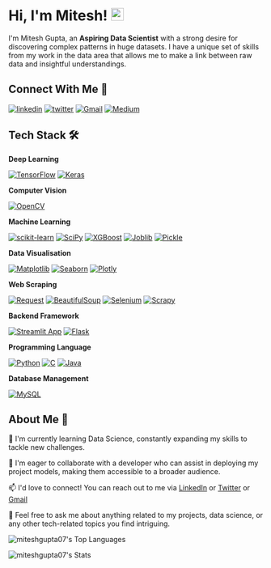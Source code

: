 # Hi, I'm Mitesh! <img src="https://media.giphy.com/media/hvRJCLFzcasrR4ia7z/giphy.gif" width="25px">



I'm Mitesh Gupta, an **Aspiring Data Scientist** with a strong desire for discovering complex patterns in huge datasets. I have a unique set of skills from my work in the data area that allows me to make a link between raw data and insightful understandings.


## Connect With Me 🤝

[![linkedin](https://img.shields.io/badge/linkedin-0A66C2?style=for-the-badge&logo=linkedin&logoColor=white)](https://www.linkedin.com/in/mitesh-gupta/)
[![twitter](https://img.shields.io/badge/twitter-1DA1F2?style=for-the-badge&logo=twitter&logoColor=white)](https://twitter.com/mg_mitesh)
[![Gmail](https://img.shields.io/badge/gmail-red?style=for-the-badge&logo=gmail&logoColor=white)](mailto:miteshgupta2711@gmail.com)
[![Medium](https://img.shields.io/badge/medium-black?style=for-the-badge&logo=medium&logoColor=white)](https://medium.com/@mitesh_gupta)



## Tech Stack 🛠

**Deep Learning**

[![TensorFlow](https://img.shields.io/badge/TensorFlow-white?style=for-the-badge&logo=tensorflow&logoColor=FF6F00)](https://www.tensorflow.org/)
[![Keras](https://img.shields.io/badge/keras-EE4C2C?style=for-the-badge&logo=keras&logoColor=white)](https://keras.io/)

**Computer Vision**

[![OpenCV](https://img.shields.io/badge/OpenCV-5C3EE8?style=for-the-badge&logo=opencv&logoColor=white)](https://opencv.org/)

**Machine Learning**

[![scikit-learn](https://img.shields.io/badge/scikit_learn-E10098?style=for-the-badge&logo=scikit-learn&logoColor=white)](https://scikit-learn.org/stable/)
[![SciPy](https://img.shields.io/badge/SciPy-FB2423?style=for-the-badge&logo=scipy&logoColor=white)](https://scipy.org/)
[![XGBoost](https://img.shields.io/badge/XGBoost-276DC3?style=for-the-badge&logo=xgboost&logoColor=white)](https://xgboost.readthedocs.io/en/stable/)
[![Joblib](https://img.shields.io/badge/Joblib-FD8C25?style=for-the-badge&logo=python&logoColor=white)](https://joblib.readthedocs.io/en/stable/)
[![Pickle](https://img.shields.io/badge/Pickle-3E8E04?style=for-the-badge&logo=python&logoColor=white)](https://docs.python.org/3/library/pickle.html)

**Data Visualisation**

[![Matplotlib](https://img.shields.io/badge/Matplotlib-777BB4?style=for-the-badge&logo=plotly&logoColor=white)](https://matplotlib.org/stable/index.html)
[![Seaborn](https://img.shields.io/badge/Seaborn-2C2D72?style=for-the-badge&logo=plotly&logoColor=white)](https://seaborn.pydata.org/)
[![Plotly](https://img.shields.io/badge/Plotly-239120?style=for-the-badge&logo=plotly&logoColor=white)](https://plotly.com/)

**Web Scraping**

[![Request](https://img.shields.io/badge/Requests-EE4C2C?style=for-the-badge&logo=python&logoColor=white)](https://pypi.org/project/requests/)
[![BeautifulSoup](https://img.shields.io/badge/BeautifulSoup-E10098?style=for-the-badge&logo=python&logoColor=white)](https://beautiful-soup-4.readthedocs.io/en/latest/)
[![Selenium](https://img.shields.io/badge/Selenium-43B02A?style=for-the-badge&logo=Selenium&logoColor=white)](https://selenium-python.readthedocs.io/)
[![Scrapy](https://img.shields.io/badge/Scrapy-blue?style=for-the-badge&logo=Scrapy&logoColor=white)](https://scrapy.org/)


**Backend Framework**

[![Streamlit App](https://img.shields.io/badge/Streamlit-FF4B4B?style=for-the-badge&logo=Streamlit&logoColor=white)](https://streamlit.io/)
[![Flask](https://img.shields.io/badge/Flask-white?style=for-the-badge&logo=flask&logoColor=black)](https://flask.palletsprojects.com/en/3.0.x/)

**Programming Language**

[![Python](https://img.shields.io/badge/Python-FFD43B?style=for-the-badge&logo=python&logoColor=blue)](https://www.python.org/)
[![C](https://img.shields.io/badge/C-00599C?style=for-the-badge&logo=c&logoColor=white)](https://devdocs.io/c/)
[![Java](https://img.shields.io/badge/Java-ED8B00?style=for-the-badge&logo=java&logoColor=white)](https://docs.oracle.com/en/java/)

**Database Management**

[![MySQL](https://img.shields.io/badge/MySQL-4479A1?style=for-the-badge&logo=mysql&logoColor=white)](https://dev.mysql.com/doc/)



## About Me 🚀

🧠   I'm currently learning Data Science, constantly expanding my skills to tackle new challenges.

👬   I'm eager to collaborate with a developer who can assist in deploying my project models, making them accessible to a broader audience.

📫   I'd love to connect! You can reach out to me via [LinkedIn](https://www.linkedin.com/in/mitesh-gupta/) or [Twitter](https://twitter.com/mg_mitesh) or [Gmail](mailto:mgmiteshgupta134@gmail.com)
   
💬   Feel free to ask me about anything related to my projects, data science, or any other tech-related topics you find intriguing.


      
![miteshgupta07's Top Languages](https://github-readme-stats.vercel.app/api/top-langs/?username=miteshgupta07&theme=default&show_icons=true&hide_border=true&layout=compact)

![miteshgupta07's Stats](https://github-readme-stats.vercel.app/api?username=miteshgupta07&theme=default&show_icons=true&hide_border=false&count_private=false)    
